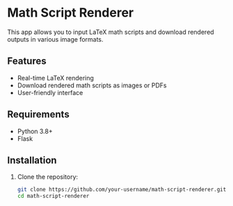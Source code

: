 # Math Script Renderer

This app allows you to input LaTeX math scripts and download rendered outputs in various image formats.

## Features

- Real-time LaTeX rendering
- Download rendered math scripts as images or PDFs
- User-friendly interface

## Requirements

- Python 3.8+
- Flask

## Installation

1. Clone the repository:
   ```bash
   git clone https://github.com/your-username/math-script-renderer.git
   cd math-script-renderer
